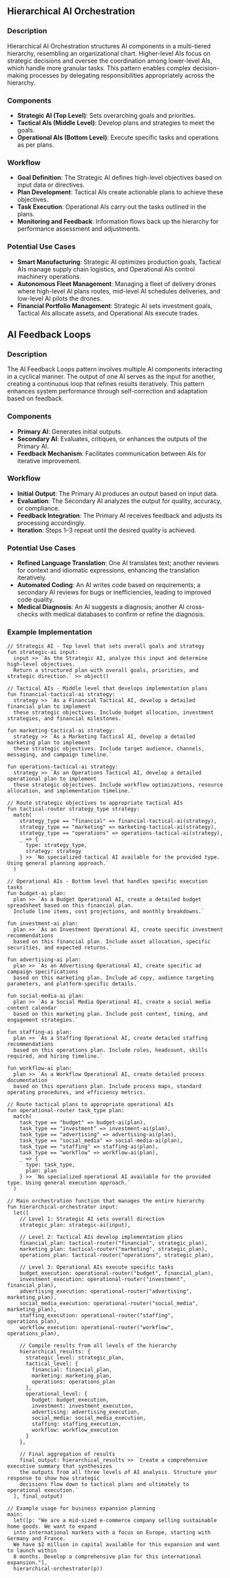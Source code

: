 ## Hierarchical AI Orchestration

### Description

Hierarchical AI Orchestration structures AI components in a multi-tiered hierarchy, resembling an organizational chart. Higher-level AIs focus on strategic decisions and oversee the coordination among lower-level AIs, which handle more granular tasks. This pattern enables complex decision-making processes by delegating responsibilities appropriately across the hierarchy.

### Components

-  **Strategic AI (Top Level)**: Sets overarching goals and priorities.
-  **Tactical AIs (Middle Level)**: Develop plans and strategies to meet the goals.
-  **Operational AIs (Bottom Level)**: Execute specific tasks and operations as per plans.

### Workflow

-  **Goal Definition**: The Strategic AI defines high-level objectives based on input data or directives.
-  **Plan Development**: Tactical AIs create actionable plans to achieve these objectives.
-  **Task Execution**: Operational AIs carry out the tasks outlined in the plans.
-  **Monitoring and Feedback**: Information flows back up the hierarchy for performance assessment and adjustments.

### Potential Use Cases

-  **Smart Manufacturing**: Strategic AI optimizes production goals, Tactical AIs manage supply chain logistics, and Operational AIs control machinery operations.
-  **Autonomous Fleet Management**: Managing a fleet of delivery drones where high-level AI plans routes, mid-level AI schedules deliveries, and low-level AI pilots the drones.
-  **Financial Portfolio Management**: Strategic AI sets investment goals, Tactical AIs allocate assets, and Operational AIs execute trades.

## AI Feedback Loops

### Description

The AI Feedback Loops pattern involves multiple AI components interacting in a cyclical manner. The output of one AI serves as the input for another, creating a continuous loop that refines results iteratively. This pattern enhances system performance through self-correction and adaptation based on feedback.

### Components

-  **Primary AI**: Generates initial outputs.
-  **Secondary AI**: Evaluates, critiques, or enhances the outputs of the Primary AI.
-  **Feedback Mechanism**: Facilitates communication between AIs for iterative improvement.

### Workflow

-  **Initial Output**: The Primary AI produces an output based on input data.
-  **Evaluation**: The Secondary AI analyzes the output for quality, accuracy, or compliance.
-  **Feedback Integration**: The Primary AI receives feedback and adjusts its processing accordingly.
-  **Iteration**: Steps 1–3 repeat until the desired quality is achieved.

### Potential Use Cases

-  **Refined Language Translation**: One AI translates text; another reviews for context and idiomatic expressions, enhancing the translation iteratively.
-  **Automated Coding**: An AI writes code based on requirements; a secondary AI reviews for bugs or inefficiencies, leading to improved code quality.
-  **Medical Diagnosis**: An AI suggests a diagnosis; another AI cross-checks with medical databases to confirm or refine the diagnosis.

### Example Implementation

```flip
// Strategic AI - Top level that sets overall goals and strategy
fun strategic-ai input:
  input >> `As the Strategic AI, analyze this input and determine high-level objectives.
  Return a structured plan with overall goals, priorities, and strategic direction.` >> object()

// Tactical AIs - Middle level that develops implementation plans
fun financial-tactical-ai strategy:
  strategy >> `As a Financial Tactical AI, develop a detailed financial plan to implement
  these strategic objectives. Include budget allocation, investment strategies, and financial milestones.`

fun marketing-tactical-ai strategy:
  strategy >> `As a Marketing Tactical AI, develop a detailed marketing plan to implement
  these strategic objectives. Include target audience, channels, messaging, and campaign timeline.`

fun operations-tactical-ai strategy:
  strategy >> `As an Operations Tactical AI, develop a detailed operational plan to implement
  these strategic objectives. Include workflow optimizations, resource allocation, and implementation timeline.`

// Route strategic objectives to appropriate tactical AIs
fun tactical-router strategy_type strategy:
  match(
    strategy_type == "financial" => financial-tactical-ai(strategy),
    strategy_type == "marketing" => marketing-tactical-ai(strategy),
    strategy_type == "operations" => operations-tactical-ai(strategy),
    _ => {
      type: strategy_type,
      strategy: strategy
    } >> `No specialized tactical AI available for the provided type. Using general planning approach.`
  )

// Operational AIs - Bottom level that handles specific execution tasks
fun budget-ai plan:
  plan >> `As a Budget Operational AI, create a detailed budget spreadsheet based on this financial plan.
  Include line items, cost projections, and monthly breakdowns.`

fun investment-ai plan:
  plan >> `As an Investment Operational AI, create specific investment recommendations
  based on this financial plan. Include asset allocation, specific securities, and expected returns.`

fun advertising-ai plan:
  plan >> `As an Advertising Operational AI, create specific ad campaign specifications
  based on this marketing plan. Include ad copy, audience targeting parameters, and platform-specific details.`

fun social-media-ai plan:
  plan >> `As a Social Media Operational AI, create a social media content calendar
  based on this marketing plan. Include post content, timing, and engagement strategies.`

fun staffing-ai plan:
  plan >> `As a Staffing Operational AI, create detailed staffing recommendations
  based on this operations plan. Include roles, headcount, skills required, and hiring timeline.`

fun workflow-ai plan:
  plan >> `As a Workflow Operational AI, create detailed process documentation
  based on this operations plan. Include process maps, standard operating procedures, and efficiency metrics.`

// Route tactical plans to appropriate operational AIs
fun operational-router task_type plan:
  match(
    task_type == "budget" => budget-ai(plan),
    task_type == "investment" => investment-ai(plan),
    task_type == "advertising" => advertising-ai(plan),
    task_type == "social_media" => social-media-ai(plan),
    task_type == "staffing" => staffing-ai(plan),
    task_type == "workflow" => workflow-ai(plan),
    _ => {
      type: task_type,
      plan: plan
    } >> `No specialized operational AI available for the provided type. Using general execution approach.`
  )

// Main orchestration function that manages the entire hierarchy
fun hierarchical-orchestrator input:
  let([
    // Level 1: Strategic AI sets overall direction
    strategic_plan: strategic-ai(input),

    // Level 2: Tactical AIs develop implementation plans
    financial_plan: tactical-router("financial", strategic_plan),
    marketing_plan: tactical-router("marketing", strategic_plan),
    operations_plan: tactical-router("operations", strategic_plan),

    // Level 3: Operational AIs execute specific tasks
    budget_execution: operational-router("budget", financial_plan),
    investment_execution: operational-router("investment", financial_plan),
    advertising_execution: operational-router("advertising", marketing_plan),
    social_media_execution: operational-router("social_media", marketing_plan),
    staffing_execution: operational-router("staffing", operations_plan),
    workflow_execution: operational-router("workflow", operations_plan),

    // Compile results from all levels of the hierarchy
    hierarchical_results: {
      strategic_level: strategic_plan,
      tactical_level: {
        financial: financial_plan,
        marketing: marketing_plan,
        operations: operations_plan
      },
      operational_level: {
        budget: budget_execution,
        investment: investment_execution,
        advertising: advertising_execution,
        social_media: social_media_execution,
        staffing: staffing_execution,
        workflow: workflow_execution
      }
    },

    // Final aggregation of results
    final_output: hierarchical_results >> `Create a comprehensive executive summary that synthesizes
    the outputs from all three levels of AI analysis. Structure your response to show how strategic
    decisions flow down to tactical plans and ultimately to operational execution.`
  ], final_output)

// Example usage for business expansion planning
main:
  let([p: "We are a mid-sized e-commerce company selling sustainable home goods. We want to expand
  into international markets with a focus on Europe, starting with Germany and France.
  We have $2 million in capital available for this expansion and want to launch within
  8 months. Develop a comprehensive plan for this international expansion."],
  hierarchical-orchestrator(p))
```
